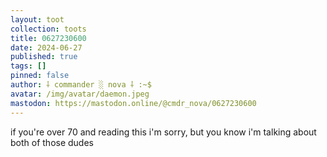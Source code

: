 ```yaml
---
layout: toot
collection: toots
title: 0627230600
date: 2024-06-27
published: true
tags: []
pinned: false
author: ⸸ commander ░ nova ⸸ :~$
avatar: /img/avatar/daemon.jpeg
mastodon: https://mastodon.online/@cmdr_nova/0627230600
---
```


if you're over 70 and reading this i'm sorry, but you know i'm talking about both of those dudes
